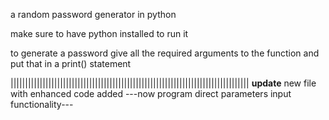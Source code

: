 a random password generator in python

make sure to have python installed to run it

to generate a password give all the required arguments to the function
and put that in a print() statement

||||||||||||||||||||||||||||||||||||||||||||||||||||||||||||||||||||||||||||||||||
**************update**************
new file with enhanced code added
---now program direct parameters input functionality---
